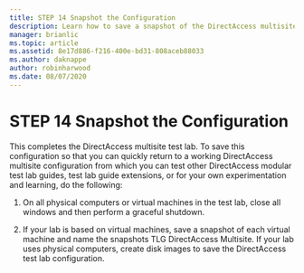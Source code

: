 ```yaml
---
title: STEP 14 Snapshot the Configuration
description: Learn how to save a snapshot of the DirectAccess multisite test lab configuration.
manager: brianlic
ms.topic: article
ms.assetid: 8e17d886-f216-400e-bd31-808aceb88033
ms.author: daknappe
author: robinharwood
ms.date: 08/07/2020
---
```

# STEP 14 Snapshot the Configuration

This completes the DirectAccess multisite test lab. To save this configuration so that you can quickly return to a working DirectAccess multisite configuration from which you can test other DirectAccess modular test lab guides, test lab guide extensions, or for your own experimentation and learning, do the following:

1.  On all physical computers or virtual machines in the test lab, close all windows and then perform a graceful shutdown.

2.  If your lab is based on virtual machines, save a snapshot of each virtual machine and name the snapshots TLG DirectAccess Multisite. If your lab uses physical computers, create disk images to save the DirectAccess test lab configuration.



